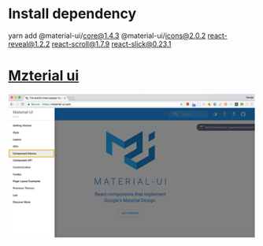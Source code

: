 # Install dependency
yarn add @material-ui/core@1.4.3 @material-ui/icons@2.0.2 react-reveal@1.2.2 react-scroll@1.7.9 react-slick@0.23.1

# [Mzterial ui](https://material-ui.com/)
 ![doc](./doc/doc_1.png)